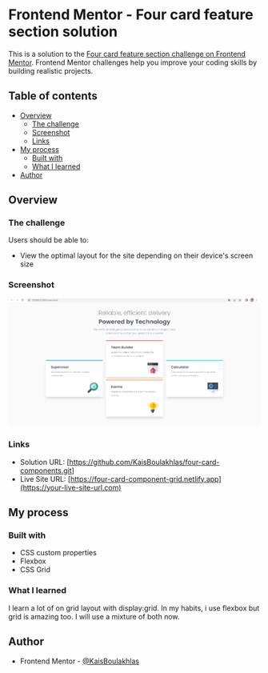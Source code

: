 # Frontend Mentor - Four card feature section solution

This is a solution to the [Four card feature section challenge on Frontend Mentor](https://www.frontendmentor.io/challenges/four-card-feature-section-weK1eFYK). Frontend Mentor challenges help you improve your coding skills by building realistic projects. 

## Table of contents

- [Overview](#overview)
  - [The challenge](#the-challenge)
  - [Screenshot](#screenshot)
  - [Links](#links)
- [My process](#my-process)
  - [Built with](#built-with)
  - [What I learned](#what-i-learned)
- [Author](#author)

## Overview

### The challenge

Users should be able to:

- View the optimal layout for the site depending on their device's screen size

### Screenshot

![](./chrome.PNG)

### Links

- Solution URL: [https://github.com/KaisBoulakhlas/four-card-components.git]
- Live Site URL: [https://four-card-component-grid.netlify.app](https://your-live-site-url.com)

## My process

### Built with

- CSS custom properties
- Flexbox
- CSS Grid

### What I learned

I learn a lot of on grid layout with display:grid. In my habits, i use flexbox but grid is amazing too. I will use a mixture of both now.

## Author

- Frontend Mentor - [@KaisBoulakhlas](https://www.frontendmentor.io/profile/KaisBoulakhlas)
